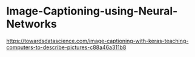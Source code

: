 # Image-Captioning-using-Neural-Networks

https://towardsdatascience.com/image-captioning-with-keras-teaching-computers-to-describe-pictures-c88a46a311b8
